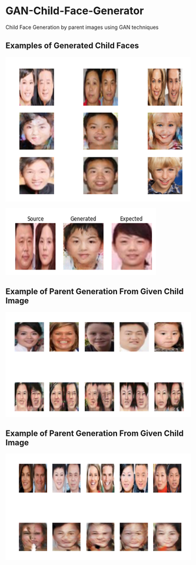 # GAN-Child-Face-Generator
Child Face Generation by parent images using GAN techniques

## Examples of Generated Child Faces

![](images/1.png)

![](images/2.png)

## Example of Parent Generation From Given Child Image

![](images/child_to_parent.png)

## Example of Parent Generation From Given Child Image

![](images/parent_to_child.png)
